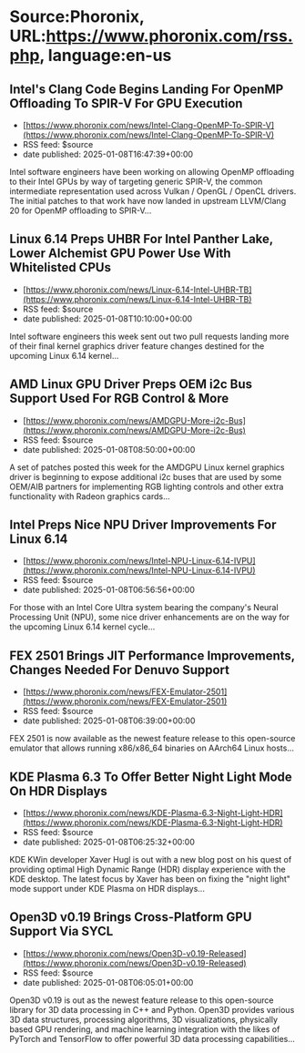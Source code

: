 # Source:Phoronix, URL:https://www.phoronix.com/rss.php, language:en-us

## Intel's Clang Code Begins Landing For OpenMP Offloading To SPIR-V For GPU Execution
 - [https://www.phoronix.com/news/Intel-Clang-OpenMP-To-SPIR-V](https://www.phoronix.com/news/Intel-Clang-OpenMP-To-SPIR-V)
 - RSS feed: $source
 - date published: 2025-01-08T16:47:39+00:00

Intel software engineers have been working on allowing OpenMP offloading to their Intel GPUs by way of targeting generic SPIR-V, the common intermediate representation used across Vulkan / OpenGL / OpenCL drivers. The initial patches to that work have now landed in upstream LLVM/Clang 20 for OpenMP offloading to SPIR-V...

## Linux 6.14 Preps UHBR For Intel Panther Lake, Lower Alchemist GPU Power Use With Whitelisted CPUs
 - [https://www.phoronix.com/news/Linux-6.14-Intel-UHBR-TB](https://www.phoronix.com/news/Linux-6.14-Intel-UHBR-TB)
 - RSS feed: $source
 - date published: 2025-01-08T10:10:00+00:00

Intel software engineers this week sent out two pull requests landing more of their final kernel graphics driver feature changes destined for the upcoming Linux 6.14 kernel...

## AMD Linux GPU Driver Preps OEM i2c Bus Support Used For RGB Control & More
 - [https://www.phoronix.com/news/AMDGPU-More-i2c-Bus](https://www.phoronix.com/news/AMDGPU-More-i2c-Bus)
 - RSS feed: $source
 - date published: 2025-01-08T08:50:00+00:00

A set of patches posted this week for the AMDGPU Linux kernel graphics driver is beginning to expose additional i2c buses that are used by some OEM/AIB partners for implementing RGB lighting controls and other extra functionality with Radeon graphics cards...

## Intel Preps Nice NPU Driver Improvements For Linux 6.14
 - [https://www.phoronix.com/news/Intel-NPU-Linux-6.14-IVPU](https://www.phoronix.com/news/Intel-NPU-Linux-6.14-IVPU)
 - RSS feed: $source
 - date published: 2025-01-08T06:56:56+00:00

For those with an Intel Core Ultra system bearing the company's Neural Processing Unit (NPU), some nice driver enhancements are on the way for the upcoming Linux 6.14 kernel cycle...

## FEX 2501 Brings JIT Performance Improvements, Changes Needed For Denuvo Support
 - [https://www.phoronix.com/news/FEX-Emulator-2501](https://www.phoronix.com/news/FEX-Emulator-2501)
 - RSS feed: $source
 - date published: 2025-01-08T06:39:00+00:00

FEX 2501 is now available as the newest feature release to this open-source emulator that allows running x86/x86_64 binaries on AArch64 Linux hosts...

## KDE Plasma 6.3 To Offer Better Night Light Mode On HDR Displays
 - [https://www.phoronix.com/news/KDE-Plasma-6.3-Night-Light-HDR](https://www.phoronix.com/news/KDE-Plasma-6.3-Night-Light-HDR)
 - RSS feed: $source
 - date published: 2025-01-08T06:25:32+00:00

KDE KWin developer Xaver Hugl is out with a new blog post on his quest of providing optimal High Dynamic Range (HDR) display experience with the KDE desktop. The latest focus by Xaver has been on fixing the "night light" mode support under KDE Plasma on HDR displays...

## Open3D v0.19 Brings Cross-Platform GPU Support Via SYCL
 - [https://www.phoronix.com/news/Open3D-v0.19-Released](https://www.phoronix.com/news/Open3D-v0.19-Released)
 - RSS feed: $source
 - date published: 2025-01-08T06:05:01+00:00

Open3D v0.19 is out as the newest feature release to this open-source library for 3D data processing in C++ and Python. Open3D provides various 3D data structures, processing algorithms, 3D visualizations, physically based GPU rendering, and machine learning integration with the likes of PyTorch and TensorFlow to offer powerful 3D data processing capabilities...

